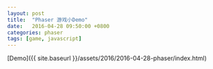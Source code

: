 ```yaml
---
layout: post
title:  "Phaser 游戏小Demo"
date:   2016-04-28 09:50:00 +0800
categories: phaser
tags: [game, javascript]
---
```


[Demo]({{ site.baseurl }}/assets/2016/2016-04-28-phaser/index.html)
